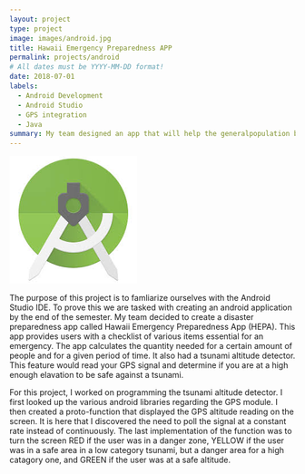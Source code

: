 ```yaml
---
layout: project
type: project
image: images/android.jpg
title: Hawaii Emergency Preparedness APP
permalink: projects/android
# All dates must be YYYY-MM-DD format!
date: 2018-07-01
labels:
  - Android Development 
  - Android Studio
  - GPS integration
  - Java
summary: My team designed an app that will help the generalpopulation be better prepared for a natural disaster. 
---
```


<div class="ui small rounded images">
  <img class="ui image" src="../images/android.jpg">
</div>

The purpose of this project is to famliarize ourselves with the Android Studio IDE. To prove this we are tasked with creating an android application by the end of the semester. My team decided to create a disaster preparedness app called Hawaii Emergency Preparedness App (HEPA). This app provides users with a checklist of various items essential for an emergency. The app calculates the quantity needed for a certain amount of people and for a given period of time. It also had a tsunami altitude detector. This feature would read your GPS signal and determine if you are at a high enough elavation to be safe against a tsunami.

For this project, I worked on programming the tsunami altitude detector. I first looked up the various android libraries regarding the GPS module. I then created a proto-function that displayed the GPS altitude reading on the screen. It is here that I discovered the need to poll the signal at a constant rate instead of continuously. The last implementation of the function was to turn the screen RED if the user was in a danger zone, YELLOW if the user was in a safe area in a low category tsunami, but a danger area for a high catagory one, and GREEN if the user was at a safe altitude.

